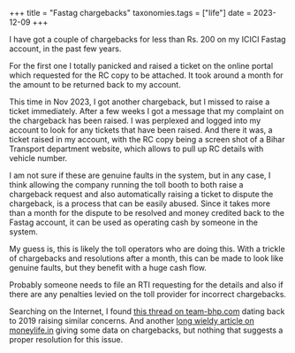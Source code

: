 
+++
title = "Fastag chargebacks"
taxonomies.tags = ["life"]
date = 2023-12-09
+++

I have got a couple of chargebacks for less than Rs. 200 on my ICICI Fastag account,
in the past few years.

For the first one I totally panicked and raised a ticket
on the online portal which requested for the RC copy to be attached. It took
around a month for the amount to be returned back to my account.

This time in Nov 2023, I got another chargeback, but I missed to raise
a ticket immediately. After a few weeks I got a message that my complaint on the
chargeback has been raised. I was perplexed and logged into my account to
look for any tickets that have been raised. And there it was, a ticket
raised in my account, with the RC copy being a screen shot of a Bihar
Transport department website, which allows to pull up RC details with
vehicle number.

I am not sure if these are genuine faults in the system, but in any case,
I think allowing the company running the toll booth to both raise a
chargeback request and also automatically raising a ticket to dispute the
chargeback, is a process that can be easily abused. Since it takes more than
a month for the dispute to be resolved and money credited back to the
Fastag account, it can be used as operating cash by someone in the system.

My guess is, this is likely the toll operators who are doing this. With a
trickle of chargebacks and resolutions after a month, this can be made
to look like genuine faults, but they benefit with a huge cash flow.

Probably someone needs to file an RTI requesting for the details and also
if there are any penalties levied on the toll provider for incorrect 
chargebacks.

Searching on the Internet, I found [this thread on team-bhp.com](https://www.team-bhp.com/forum/street-experiences/210138-raise-dispute-trip-new-trick-toll-plazas-cheat-fastag-users.html)
dating back to 2019 raising similar concerns. And another [long wieldy article
on
moneylife.in](https://www.moneylife.in/article/fastag-wrong-deductions-why-complaints-are-not-getting-resolved-sooner/63149.html)
giving some data on chargebacks, but nothing that suggests a proper
resolution for this issue.
